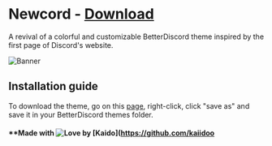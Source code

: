 # Newcord - [Download](https://raw.githubusercontent.com/cr1ptik/Newcord/main/src/newcord.theme.css)

A revival of a colorful and customizable BetterDiscord theme inspired by the first page of Discord's website.

![Banner](https://cdn.upload.systems/uploads/Et3iOIL1.png)

## Installation guide

To download the theme, go on this [page](https://raw.githubusercontent.com/cr1ptik/Newcord/main/src/newcord.theme.css), right-click, click "save as" and save it in your BetterDiscord themes folder.

#### **Made with ![Love](https://raw.githubusercontent.com/cr1ptik/Newcord/main/icons/github/heart.svg) by [Kaido](https://github.com/kaiidoo
